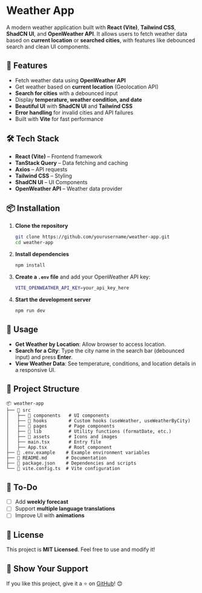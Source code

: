 # Weather App

A modern weather application built with **React (Vite)**, **Tailwind CSS**, **ShadCN UI**, and **OpenWeather API**. It allows users to fetch weather data based on **current location** or **searched cities**, with features like debounced search and clean UI components.

## 🚀 Features

- Fetch weather data using **OpenWeather API**
- Get weather based on **current location** (Geolocation API)
- **Search for cities** with a debounced input
- Display **temperature, weather condition, and date**
- **Beautiful UI** with **ShadCN UI** and **Tailwind CSS**
- **Error handling** for invalid cities and API failures
- Built with **Vite** for fast performance

## 🛠️ Tech Stack

- **React (Vite)** – Frontend framework
- **TanStack Query** – Data fetching and caching
- **Axios** – API requests
- **Tailwind CSS** – Styling
- **ShadCN UI** – UI Components
- **OpenWeather API** – Weather data provider

## 📦 Installation

1. **Clone the repository**
   ```sh
   git clone https://github.com/yourusername/weather-app.git
   cd weather-app
   ```
2. **Install dependencies**
   ```sh
   npm install
   ```
3. **Create a `.env` file** and add your OpenWeather API key:
   ```sh
   VITE_OPENWEATHER_API_KEY=your_api_key_here
   ```
4. **Start the development server**
   ```sh
   npm run dev
   ```

## 🔧 Usage

- **Get Weather by Location**: Allow browser to access location.
- **Search for a City**: Type the city name in the search bar (debounced input) and press **Enter**.
- **View Weather Data**: See temperature, conditions, and location details in a responsive UI.

## 📂 Project Structure

```
📦 weather-app
├── 📁 src
│   ├── 📁 components   # UI components
│   ├── 📁 hooks        # Custom hooks (useWeather, useWeatherByCity)
│   ├── 📁 pages        # Page components
│   ├── 📁 lib          # Utility functions (formatDate, etc.)
│   ├── 📁 assets       # Icons and images
│   ├── main.tsx       # Entry file
│   ├── App.tsx        # Root component
├── 📄 .env.example    # Example environment variables
├── 📄 README.md       # Documentation
├── 📄 package.json    # Dependencies and scripts
└── 📄 vite.config.ts  # Vite configuration
```

## 📝 To-Do

- [ ] Add **weekly forecast**
- [ ] Support **multiple language translations**
- [ ] Improve UI with **animations**

## 📜 License

This project is **MIT Licensed**. Feel free to use and modify it!

## 🌟 Show Your Support

If you like this project, give it a ⭐ on [GitHub](https://github.com/yourusername/weather-app)! 😊
